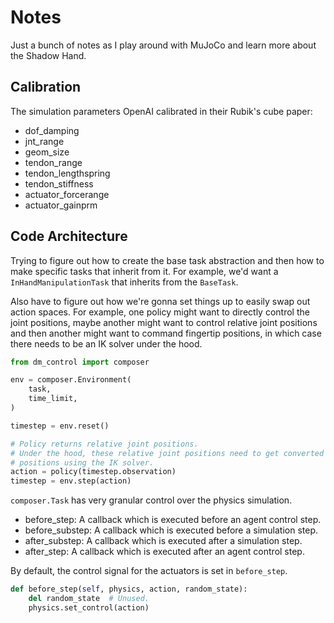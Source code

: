# Notes

Just a bunch of notes as I play around with MuJoCo and learn more about the Shadow Hand.

## Calibration

The simulation parameters OpenAI calibrated in their Rubik's cube paper:

* dof_damping
* jnt_range
* geom_size
* tendon_range
* tendon_lengthspring
* tendon_stiffness
* actuator_forcerange
* actuator_gainprm

## Code Architecture

Trying to figure out how to create the base task abstraction and then how to make specific tasks that inherit from it. For example, we'd want a `InHandManipulationTask` that inherits from the `BaseTask`.

Also have to figure out how we're gonna set things up to easily swap out action spaces. For example, one policy might want to directly control the joint positions, maybe another might want to control relative joint positions and then another might want to command fingertip positions, in which case there needs to be an IK solver under the hood.

```python
from dm_control import composer

env = composer.Environment(
    task,
    time_limit,
)

timestep = env.reset()

# Policy returns relative joint positions.
# Under the hood, these relative joint positions need to get converted to relative joint
# positions using the IK solver.
action = policy(timestep.observation)
timestep = env.step(action)
```

`composer.Task` has very granular control over the physics simulation.

* before_step: A callback which is executed before an agent control step.
* before_substep: A callback which is executed before a simulation step.
* after_substep: A callback which is executed after a simulation step.
* after_step: A callback which is executed after an agent control step.

By default, the control signal for the actuators is set in `before_step`.

```python
def before_step(self, physics, action, random_state):
    del random_state  # Unused.
    physics.set_control(action)
```
